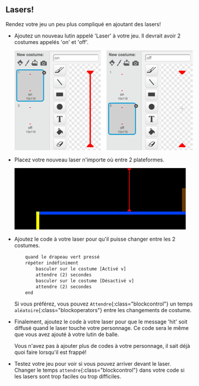 ## Lasers!

Rendez votre jeu un peu plus compliqué en ajoutant des lasers!

+ Ajoutez un nouveau lutin appelé 'Laser' à votre jeu. Il devrait avoir 2 costumes appelés 'on' et 'off'.

	![screenshot](images/dodge-lasers-costume.png)

+ Placez votre nouveau laser n'importe où entre 2 plateformes.

	![screenshot](images/dodge-lasers-position.png)

+ Ajoutez le code à votre laser pour qu'il puisse changer entre les 2 costumes.

	```blocks
		quand le drapeau vert pressé
		répéter indéfiniment
			basculer sur le costume [Activé v]
			attendre (2) secondes
			basculer sur le costume [Désactivé v]
			attendre (2) secondes
		end
	```

	Si vous préférez, vous pouvez `Attendre`{:class="blockcontrol"} un temps `aléatoire`{:class="blockoperators"} entre les changements de costume.

+ Finalement, ajoutez le code à votre laser pour que le message 'hit' soit diffusé quand le laser touche votre personnage. Ce code sera le même que vous avez ajouté à votre lutin de balle.

	Vous n'avez pas à ajouter plus de codes à votre personnage, il sait déjà quoi faire lorsqu'il est frappé!

+ Testez votre jeu pour voir si vous pouvez arriver devant le laser. Changer le temps `attendre`{:class="blockcontrol"} dans votre code si les lasers sont trop faciles ou trop difficiles.
